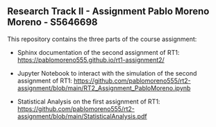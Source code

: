 Research Track II - Assignment
Pablo Moreno Moreno - S5646698 
----------------------

This repository contains the three parts of the course assignment:

- Sphinx documentation of the second assignment of RT1: 
  https://pablomoreno555.github.io/rt1-assignment2/

- Jupyter Notebook to interact with the simulation of the second assignment of RT1:
  https://github.com/pablomoreno555/rt2-assignment/blob/main/RT2_Assignment_PabloMoreno.ipynb

- Statistical Analysis on the first assignment of RT1:
  https://github.com/pablomoreno555/rt2-assignment/blob/main/StatisticalAnalysis.pdf
  
